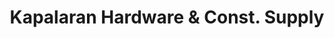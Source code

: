 ---
title: "Kapalaran Hardware & Const. Supply"
url: /taytay/kapalaran-hardware-and-const-supply/
shop: hardware
---